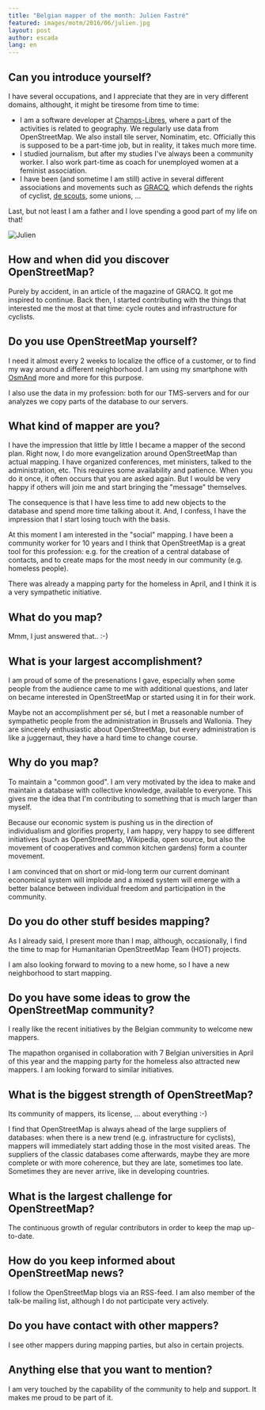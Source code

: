 ```yaml
---
title: "Belgian mapper of the month: Julien Fastré"
featured: images/motm/2016/06/julien.jpg
layout: post
author: escada
lang: en
---
```


<h2>Can you introduce yourself?</h2>

<p>I have several occupations, and I appreciate that they are in very different domains, althought, it might be tiresome from time to time:</p>

<ul>
<li>I am a software developer at   <a href="http://www.champs-libres.coop/" rel="nofollow">Champs-Libres</a>, where a part of the activities is related to geography. We regularly use data from OpenStreetMap. We also install tile server, Nominatim, etc. Officially this is supposed to be a part-time job, but in reality, it takes much more time.</li>
<li>I studied journalism, but after my studies I've always been a community worker. I also work part-time as coach for unemployed women at a feminist association.</li>
<li>I have been (and sometime I am still) active in several different associations and movements such as <a href="http://www.gracq.org" rel="nofollow">GRACQ</a>, which defends the rights of cyclist,  <a href="http://lesscouts.be" rel="nofollow">de scouts</a>, some unions, ...</li>
</ul>

<p>Last, but not least I am a father and I love spending a good part of my life on that!</p>

<p><img src="http://champs-libres.coop/img/julien.jpg" alt="Julien"></p>

<h2>How and when did you discover OpenStreetMap?</h2>

<p>Purely by accident, in an article of the magazine of GRACQ. It got me inspired to continue. Back then, I started contributing with the  things that interested me the most at that time: cycle routes and infrastructure for cyclists.</p>

<h2>Do you use OpenStreetMap yourself?</h2>

<p>I need it almost every 2 weeks to localize the office of a customer, or to find my way around a different neighborhood. I am using my smartphone with  <a href="http://osmand.net" rel="nofollow">OsmAnd</a>  more and more for this purpose.</p>

<p>I also use the data in my profession: both for our TMS-servers and for our analyzes we copy parts of the database to our servers.</p>

<h2>What kind of mapper are you?</h2>

<p>I have the impression that little by little I became a mapper of the second plan. Right now, I do more evangelization  around OpenStreetMap than actual mapping. I have organized conferences, met ministers, talked to the administration, etc. This requires some availability and patience. When you do it once, it often occurs that you are asked again. But I would be very happy if others will join me and start bringing the "message" themselves.</p>

<p>The consequence is that I have less time to add new objects to the database and spend more time talking about it. And, I confess, I have the impression that I start losing touch with the basis.</p>

<p>At this moment I am interested in the "social" mapping. I have been a community worker for 10 years and I think that OpenStreetMap is  a great tool for this profession: e.g. for the creation of a central database of contacts, and to create maps for the most needy in our community (e.g. homeless people).</p>

<p>There was already a mapping party for the homeless in April, and I think it is a very sympathetic initiative.</p>

<h2>What do you map?</h2>

<p>Mmm, I just answered that.. :-)</p>

<h2>What is your largest accomplishment?</h2>

<p>I am proud of some of the presenations I gave, especially when some people from the audience came to me with additional questions, and later on  became interested in OpenStreetMap or started using it in for their work.</p>

<p>Maybe not an accomplishment per sé, but I met a reasonable number of sympathetic people from the administration in Brussels and Wallonia. They are sincerely enthusiastic about OpenStreetMap, but every administration is like a juggernaut, they have a hard time to change course.</p>

<h2>Why do you map?</h2>

<p>To maintain a "common good". I am very motivated by the idea to make and maintain a database with collective knowledge, available to everyone. This gives me the idea that I'm  contributing to something that is much larger than myself.</p>

<p>Because our economic system is pushing us in the direction of individualism and glorifies property, I am happy, very happy to see different  initiatives (such as OpenStreetMap, Wikipedia, open source, but also the movement of cooperatives and common kitchen gardens) form a counter movement.</p>

<p>I am convinced that on short or mid-long term our current dominant economical system will implode and a mixed system will emerge with a better balance between individual freedom and participation in the community.</p>

<h2>Do you do other stuff besides mapping?</h2>

<p>As I already said, I present more than I map, although, occasionally, I find the time to map for  Humanitarian OpenStreetMap Team (HOT) projects.</p>

<p>I am also looking forward to moving to a new home, so I have a new neighborhood to start mapping.</p>

<h2>Do you have some ideas to grow the OpenStreetMap community?</h2>

<p>I really like the recent initiatives by the Belgian community to welcome new mappers.</p>

<p>The mapathon organised in collaboration with 7 Belgian universities in April of this year and the mapping party for the homeless also attracted new mappers. I am looking forward to similar initiatives.</p>

<h2>What is the biggest strength of OpenStreetMap?</h2>

<p>Its community of mappers, its license, ... about everything :-)</p>

<p>I find that OpenStreetMap is always ahead of the large suppliers of databases: when there is a new trend (e.g. infrastructure for cyclists), mappers will immediately start adding those in the most visited areas. The suppliers of the classic databases come afterwards, maybe they are more complete or with more coherence, but they are late, sometimes too late. Sometimes they are never arrive, like in developing countries.</p>

<h2>What is the largest challenge for OpenStreetMap?</h2>

<p>The continuous growth of regular contributors in order to keep the map up-to-date.</p>

<h2>How do you keep informed about OpenStreetMap news?</h2>

<p>I follow the OpenStreetMap blogs via an RSS-feed. I am also member of the talk-be mailing list, although I do not participate very actively.</p>

<h2>Do you have contact with other mappers?</h2>

<p>I see other mappers during mapping parties, but also in certain projects.</p>

<h2>Anything else that you want to mention?</h2>

<p>I am very touched by the capability of the community to help and support. It makes me proud to be part of it.</p>
